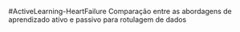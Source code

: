 #ActiveLearning-HeartFailure
Comparação entre as abordagens de aprendizado ativo e passivo para rotulagem de dados
